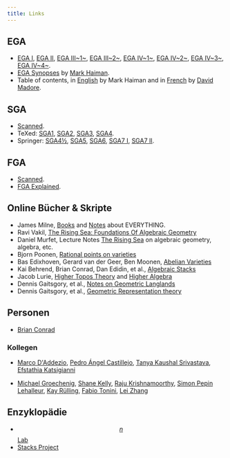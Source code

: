 ```yaml
---
title: Links
---
```


## EGA

* [EGA I][EGA1], [EGA II][EGA2], [EGA III~1~][EGA31], [EGA III~2~][EGA32],
  [EGA IV~1~][EGA41], [EGA IV~2~][EGA42],
  [EGA IV~3~][EGA43], [EGA IV~4~][EGA44].
* [EGA Synopses][Synopses] by [Mark Haiman][MarkHaiman].
* Table of contents, in [English][TOC_en] by Mark Haiman and in
  [French][TOC_fr] by [David Madore][DavidMadore].
  
  
[EGA1]: http://www.math.jussieu.fr/~leila/grothendieckcircle/EGA/EGAI.pdf
[EGA2]: http://www.math.jussieu.fr/~leila/grothendieckcircle/EGA/EGAII.pdf 
[EGA31]: http://www.math.jussieu.fr/~leila/grothendieckcircle/EGA/EGAIII.1.pdf
[EGA32]: http://www.math.jussieu.fr/~leila/grothendieckcircle/EGA/EGAIII.2.pdf
[EGA41]: http://www.math.jussieu.fr/~leila/grothendieckcircle/EGA/EGAIV.1.pdf
[EGA42]: http://www.math.jussieu.fr/~leila/grothendieckcircle/EGA/EGAIV.2.pdf
[EGA43]: http://www.math.jussieu.fr/~leila/grothendieckcircle/EGA/EGAIV.3.pdf
[EGA44]: http://www.math.jussieu.fr/~leila/grothendieckcircle/EGA/EGAIV.4.pdf
[Synopses]: //math.berkeley.edu/~mhaiman/math256-fall13-spring14/
[TOC_en]: //math.berkeley.edu/~mhaiman/math256-fall13-spring14/EGA-contents.pdf
[TOC_fr]: //perso.telecom-paristech.fr/~madore/ega-toc.pdf
[DavidMadore]: //perso.telecom-paristech.fr/~madore/
[MarkHaiman]: //math.berkeley.edu/~mhaiman/

## SGA

* [Scanned][SGAScanned]. 
* TeXed: [SGA1][SGA1], [SGA2][SGA2], [SGA3][SGA3], [SGA4][SGA4].
* Springer: [SGA4½][SGA4.5], [SGA5][SGA5], [SGA6][SGA6], [SGA7 I][SGA7I],
  [SGA7 II][SGA7II].


[SGAScanned]: http://library.msri.org/books/sga/sga/index.html
[SGA1]: //arxiv.org/abs/math/0206203
[SGA2]: //arxiv.org/abs/math/0511279
[SGA3]: //webusers.imj-prg.fr/~patrick.polo/SGA3/
[SGA4]: //fabrice.orgogozo.perso.math.cnrs.fr/SGA4/
[SGA4.5]: //doi.org/10.1007/BFb0091516
[SGA5]: //doi.org/10.1007/BFb0096802
[SGA6]: //doi.org/10.1007/BFb0066283
[SGA7I]: //doi.org/10.1007/BFb0068688
[SGA7II]: //doi.org/10.1007/BFb0060505

## FGA

* [Scanned][FGAScanned].
* [FGA Explained][FGAe].


[FGAScanned]: //webusers.imj-prg.fr/~leila.schneps/grothendieckcircle/FGA.pdf
[FGAe]: //dx.doi.org/10.1090/surv/123

## Online Bücher & Skripte

* James Milne, [Books][MilneBooks] and [Notes][MilneNotes] about EVERYTHING.
* Ravi Vakil, [The Rising Sea: Foundations Of Algebraic Geometry][FOAG]
* Daniel Murfet, Lecture Notes [The Rising Sea][therisingsea] on algebraic geometry, algebra, etc.
* Bjorn Poonen, [Rational points on varieties][Qpoints]
* Bas Edixhoven, Gerard van der Geer, Ben Moonen, [Abelian Varieties][AV]
* Kai Behrend, Brian Conrad, Dan Edidin, et al., [Algebraic Stacks][algstacks]
* Jacob Lurie, [Higher Topos Theory][HTT] and [Higher Algebra][HA]
* Dennis Gaitsgory, et al., [Notes on Geometric Langlands][GL]
* Dennis Gaitsgory, et al., [Geometric Representation theory][GRT]


[AV]: http://gerard.vdgeer.net/AV
[Qpoints]: http://www-math.mit.edu/~poonen/papers/Qpoints.pdf
[algstacks]: //www.math.uzh.ch/index.php?pr_vo_det&key1=1287&key2=580&no_cache=1
[FOAG]: //math.stanford.edu/~vakil/216blog/
[therisingsea]: http://therisingsea.org/post/notes/
[HA]: http://www.math.harvard.edu/~lurie/papers/HA.pdf
[HTT]: http://www.math.harvard.edu/~lurie/papers/HTT.pdf
[GL]: http://www.math.harvard.edu/~gaitsgde/GL/
[GRT]: http://www.math.harvard.edu/~gaitsgde/grad_2009/
[MilneBooks]: http://www.jmilne.org/math/Books/index.html
[MilneNotes]: http://www.jmilne.org/math/CourseNotes/index.html


## Personen

* [Brian Conrad][BrianConrad]

[BrianConrad]: //math.stanford.edu/~conrad/

### Kollegen
* [Marco D'Addezio][Marco],
  [Pedro Ángel Castillejo][Pedro],
  [Tanya Kaushal Srivastava][Tanya],
  [Efstathia Katsigianni][Efstathia]
* [Michael Groechenig][Michael],
  [Shane Kelly][Shane],
  [Raju Krishnamoorthy][Raju],
  [Simon Pepin Lehalleur][Simon],
  [Kay Rülling][Kay],
  [Fabio Tonini][Fabio],
  [Lei Zhang][Lei]
  

    [Pedro]: //page.mi.fu-berlin.de/castillejo/
    [Tanya]: //page.mi.fu-berlin.de/tanyasrivas/
[Efstathia]: //page.mi.fu-berlin.de/katsief/
    [Marco]: //page.mi.fu-berlin.de/daddezio/
      [Kay]: //page.mi.fu-berlin.de/ruelling/
      [Lei]: //page.mi.fu-berlin.de/lei/
    [Shane]: //page.mi.fu-berlin.de/shanekelly/
  [Michael]: //page.mi.fu-berlin.de/groemich/
    [Fabio]: //page.mi.fu-berlin.de/tonini/
    [Simon]: //simon-pepin.github.io/
     [Raju]: //math.columbia.edu/~raju/


## Enzyklopädie

* [$$n$$Lab][nlab]
* [Stacks Project][SP]

[nlab]: //ncatlab.org/
[SP]: //stacks.math.columbia.edu/
